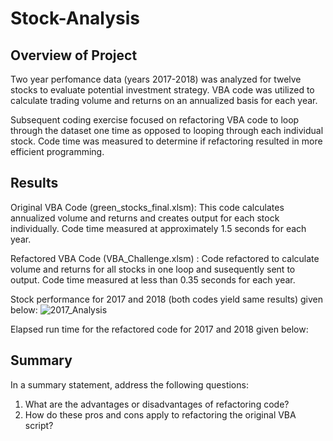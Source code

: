 # Stock-Analysis


## Overview of Project

Two year perfomance data (years 2017-2018) was analyzed for twelve stocks to evaluate potential investment strategy.  VBA code was utilized to calculate trading volume and returns on an annualized basis for each year.   

Subsequent coding exercise focused on refactoring VBA code to loop through the dataset one time as opposed to looping through each individual stock.  Code time was measured to determine if refactoring resulted in more efficient programming.

## Results

Original VBA Code (green_stocks_final.xlsm): This code calculates annualized volume and returns and creates output for each stock individually.  Code time measured at approximately 1.5 seconds for each year.

Refactored VBA Code (VBA_Challenge.xlsm) : Code refactored to calculate volume and returns for all stocks in one loop and susequently sent to output.  Code time measured at less than 0.35 seconds for each year.

Stock performance for 2017 and 2018 (both codes yield same results) given below:
![2017_Analysis](https://user-images.githubusercontent.com/71353552/95018749-dfe45200-061e-11eb-9491-ef8b378278b9.PNG)








Elapsed run time for the refactored code for 2017 and 2018 given below:





## Summary

In a summary statement, address the following questions:
1. What are the advantages or disadvantages of refactoring code?
2. How do these pros and cons apply to refactoring the original VBA script?


